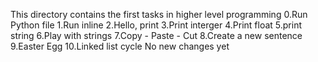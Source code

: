 This directory contains the first tasks in higher level programming 
0.Run Python file
1.Run inline
2.Hello, print
3.Print interger
4.Print float
5.print string
6.Play with strings
7.Copy - Paste - Cut
8.Create a new sentence
9.Easter Egg
10.Linked list cycle
No new changes yet
